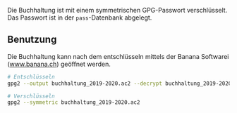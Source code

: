 Die Buchhaltung ist mit einem symmetrischen GPG-Passwort verschlüsselt. Das Passwort ist in der ```pass```-Datenbank abgelegt.

## Benutzung

Die Buchhaltung kann nach dem entschlüsseln mittels der Banana Softwarei (www.banana.ch) geöffnet werden.

```bash
# Entschlüsseln
gpg2 --output buchhaltung_2019-2020.ac2 --decrypt buchhaltung_2019-2020.ac2.gpg

# Verschlüsseln
gpg2 --symmetric buchhaltung_2019-2020.ac2
```

